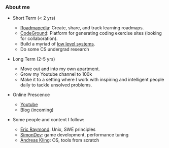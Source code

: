 ### About me

- Short Term (< 2 yrs)

  - [Roadmapedia](https://github.com/BlastWind/roadmapedia): Create, share, and track learning roadmaps.
  - [CodeGround](https://github.com/BlastWind/CodeGround): Platform for generating coding exercise sites (looking for collaboration).
  - Build a myriad of [low level systems](https://osdev.wiki/).
  - Do some CS undergrad research

- Long Term (2-5 yrs)

  - Move out and into my own apartment. 
  - Grow my Youtube channel to 100k
  - Make it to a setting where I work with inspiring and intelligent people daily to tackle unsolved problems.

- Online Prescence
  - [Youtube](https://www.youtube.com/channel/UCdGYHVptzujcjK67pOnrcGQ)
  - Blog (incoming)

- Some people and content I follow:
  - [Eric Raymond](http://www.catb.org/esr/): Unix, SWE principles 
  - [SimonDev](https://www.youtube.com/channel/UCEwhtpXrg5MmwlH04ANpL8A): game development, performance tuning 
  - [Andreas Kling](https://serenityos.org/): OS, tools from scratch
